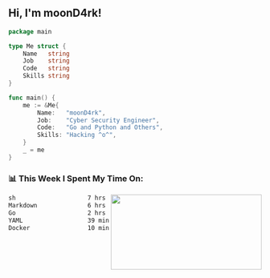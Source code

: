 <h2> Hi, I'm moonD4rk!</h2>

```go
package main

type Me struct {
	Name   string
	Job    string
	Code   string
	Skills string
}

func main() {
	me := &Me{
		Name:   "moonD4rk",
		Job:    "Cyber Security Engineer",
		Code:   "Go and Python and Others",
		Skills: "Hacking ^o^",
	}
	_ = me
}
```

<h3>📊 This Week I Spent My Time On:</h3>
<img align='right' src="https://github-readme-stats.vercel.app/api?username=moond4rk&show_icons=true&theme=radical", width="300" height="150">

<!--START_SECTION:waka-->

```txt
sh                    7 hrs 23 mins   ██████████▒░░░░░░░░░░░░░░   41.21 %
Markdown              6 hrs 41 mins   █████████▒░░░░░░░░░░░░░░░   37.36 %
Go                    2 hrs 33 mins   ███▓░░░░░░░░░░░░░░░░░░░░░   14.23 %
YAML                  39 mins         █░░░░░░░░░░░░░░░░░░░░░░░░   03.65 %
Docker                10 mins         ▒░░░░░░░░░░░░░░░░░░░░░░░░   00.99 %
```

<!--END_SECTION:waka-->

